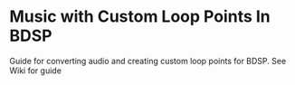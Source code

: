 # Music with Custom Loop Points In BDSP

Guide for converting audio and creating custom loop points for BDSP. See Wiki for guide
